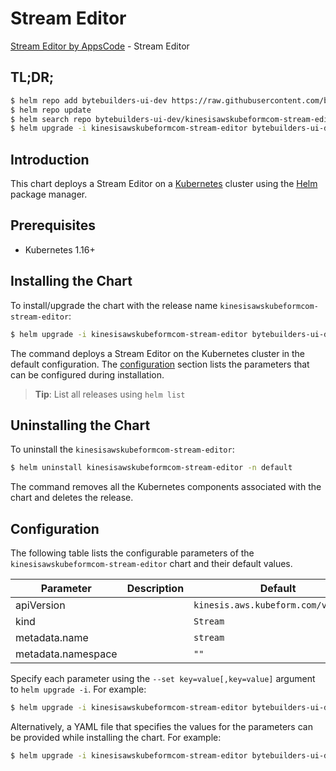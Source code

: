 # Stream Editor

[Stream Editor by AppsCode](https://byte.builders) - Stream Editor

## TL;DR;

```bash
$ helm repo add bytebuilders-ui-dev https://raw.githubusercontent.com/bytebuilders/ui-wizards/
$ helm repo update
$ helm search repo bytebuilders-ui-dev/kinesisawskubeformcom-stream-editor --version=v0.4.17
$ helm upgrade -i kinesisawskubeformcom-stream-editor bytebuilders-ui-dev/kinesisawskubeformcom-stream-editor -n default --create-namespace --version=v0.4.17
```

## Introduction

This chart deploys a Stream Editor on a [Kubernetes](http://kubernetes.io) cluster using the [Helm](https://helm.sh) package manager.

## Prerequisites

- Kubernetes 1.16+

## Installing the Chart

To install/upgrade the chart with the release name `kinesisawskubeformcom-stream-editor`:

```bash
$ helm upgrade -i kinesisawskubeformcom-stream-editor bytebuilders-ui-dev/kinesisawskubeformcom-stream-editor -n default --create-namespace --version=v0.4.17
```

The command deploys a Stream Editor on the Kubernetes cluster in the default configuration. The [configuration](#configuration) section lists the parameters that can be configured during installation.

> **Tip**: List all releases using `helm list`

## Uninstalling the Chart

To uninstall the `kinesisawskubeformcom-stream-editor`:

```bash
$ helm uninstall kinesisawskubeformcom-stream-editor -n default
```

The command removes all the Kubernetes components associated with the chart and deletes the release.

## Configuration

The following table lists the configurable parameters of the `kinesisawskubeformcom-stream-editor` chart and their default values.

|     Parameter      | Description |                    Default                     |
|--------------------|-------------|------------------------------------------------|
| apiVersion         |             | <code>kinesis.aws.kubeform.com/v1alpha1</code> |
| kind               |             | <code>Stream</code>                            |
| metadata.name      |             | <code>stream</code>                            |
| metadata.namespace |             | <code>""</code>                                |


Specify each parameter using the `--set key=value[,key=value]` argument to `helm upgrade -i`. For example:

```bash
$ helm upgrade -i kinesisawskubeformcom-stream-editor bytebuilders-ui-dev/kinesisawskubeformcom-stream-editor -n default --create-namespace --version=v0.4.17 --set apiVersion=kinesis.aws.kubeform.com/v1alpha1
```

Alternatively, a YAML file that specifies the values for the parameters can be provided while
installing the chart. For example:

```bash
$ helm upgrade -i kinesisawskubeformcom-stream-editor bytebuilders-ui-dev/kinesisawskubeformcom-stream-editor -n default --create-namespace --version=v0.4.17 --values values.yaml
```
